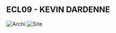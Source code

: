 ECL09 - KEVIN DARDENNE
------------------------

![Archi](images/Archi%20Terraform.png) ![Site](images/screen%20site.png)
